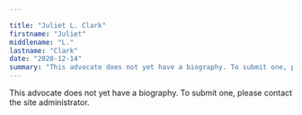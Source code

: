 ```yaml
---

title: "Juliet L. Clark"
firstname: "Juliet"
middlename: "L."
lastname: "Clark"
date: "2020-12-14"
summary: "This advocate does not yet have a biography. To submit one, please contact the site administrator."
---
```

This advocate does not yet have a biography. To submit one, please contact the site administrator.

